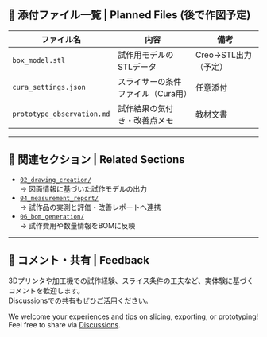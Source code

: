 ## 📝 添付ファイル一覧 | Planned Files (後で作図予定)

| ファイル名 | 内容 | 備考 |
|------------|------|------|
| `box_model.stl` | 試作用モデルのSTLデータ | Creo→STL出力（予定） |
| `cura_settings.json` | スライサーの条件ファイル（Cura用） | 任意添付 |
| `prototype_observation.md` | 試作結果の気付き・改善点メモ | 教材文書 |

---

## 🔗 関連セクション | Related Sections

- [`02_drawing_creation/`](../02_drawing_creation/)  
  → 図面情報に基づいた試作モデルの出力
- [`04_measurement_report/`](../04_measurement_report/)  
  → 試作品の実測と評価・改善レポートへ連携
- [`06_bom_generation/`](../06_bom_generation/)  
  → 試作費用や数量情報をBOMに反映

---

## 💬 コメント・共有 | Feedback

3Dプリンタや加工機での試作経験、スライス条件の工夫など、実体験に基づくコメントを歓迎します。  
Discussionsでの共有もぜひご活用ください。

We welcome your experiences and tips on slicing, exporting, or prototyping!  
Feel free to share via [Discussions](https://github.com/Samizo-AITL/EduMecha/discussions).
